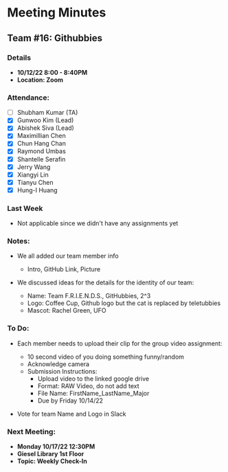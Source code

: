 # Meeting Minutes
## Team #16: Githubbies
### Details
- **10/12/22 8:00 - 8:40PM**
- **Location: Zoom**

### Attendance: 
- [ ] Shubham Kumar (TA)
- [x] Gunwoo Kim (Lead)
- [x] Abishek Siva (Lead)
- [x] Maximillian Chen
- [x] Chun Hang Chan
- [x] Raymond Umbas
- [x] Shantelle Serafin
- [x] Jerry Wang
- [x] Xiangyi Lin
- [x] Tianyu Chen
- [x] Hung-I Huang

### Last Week
- Not applicable since we didn't have any assignments yet

### Notes:
- We all added our team member info
  - Intro, GitHub Link, Picture

- We discussed ideas for the details for the identity of our team:
  - Name: Team F.R.I.E.N.D.S., GitHubbies, 2^3
  - Logo: Coffee Cup, Github logo but the cat is replaced by teletubbies
  - Mascot: Rachel Green, UFO


### To Do:
- Each member needs to upload their clip for the group video assignment:
  - 10 second video of you doing something funny/random
  - Acknowledge camera
  - Submission Instructions:
    - Upload video to the linked google drive
    - Format: RAW Video, do not add text
    - File Name: FirstName_LastName_Major
    - Due by Friday 10/14/22
  
- Vote for team Name and Logo in Slack

### Next Meeting:
- **Monday 10/17/22 12:30PM**
- **Giesel Library 1st Floor**
- **Topic: Weekly Check-In**
